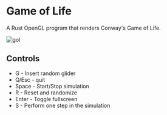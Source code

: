 Game of Life
===

A Rust OpenGL program that renders Conway's Game of Life.

![gol](https://user-images.githubusercontent.com/3281507/159624806-2b1ba122-73a2-44cb-8eda-81dda92de697.png)

## Controls

* G - Insert random glider
* Q/Esc - quit
* Space - Start/Stop simulation
* R - Reset and randomize
* Enter - Toggle fullscreen
* S - Perform one step in the simulation
